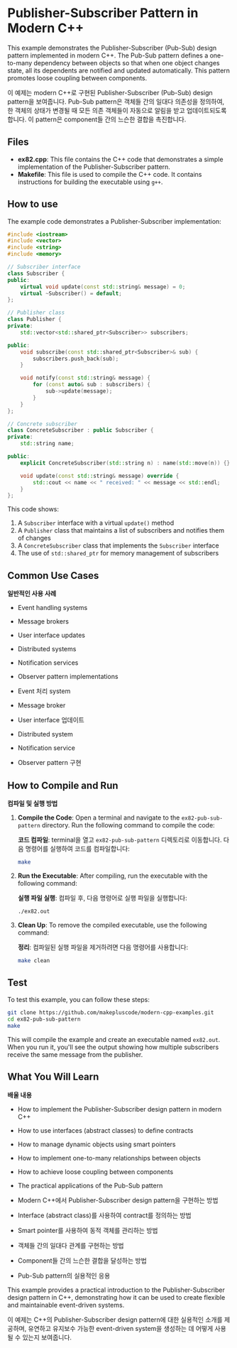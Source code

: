 # Publisher-Subscriber Pattern in Modern C++

This example demonstrates the Publisher-Subscriber (Pub-Sub) design pattern implemented in modern C++. The Pub-Sub pattern defines a one-to-many dependency between objects so that when one object changes state, all its dependents are notified and updated automatically. This pattern promotes loose coupling between components.

이 예제는 modern C++로 구현된 Publisher-Subscriber (Pub-Sub) design pattern을 보여줍니다. Pub-Sub pattern은 객체들 간의 일대다 의존성을 정의하여, 한 객체의 상태가 변경될 때 모든 의존 객체들이 자동으로 알림을 받고 업데이트되도록 합니다. 이 pattern은 component들 간의 느슨한 결합을 촉진합니다.

## Files

- **ex82.cpp**: This file contains the C++ code that demonstrates a simple implementation of the Publisher-Subscriber pattern.
- **Makefile**: This file is used to compile the C++ code. It contains instructions for building the executable using `g++`.

## How to use

The example code demonstrates a Publisher-Subscriber implementation:

```cpp
#include <iostream>
#include <vector>
#include <string>
#include <memory>

// Subscriber interface
class Subscriber {
public:
    virtual void update(const std::string& message) = 0;
    virtual ~Subscriber() = default;
};

// Publisher class
class Publisher {
private:
    std::vector<std::shared_ptr<Subscriber>> subscribers;

public:
    void subscribe(const std::shared_ptr<Subscriber>& sub) {
        subscribers.push_back(sub);
    }

    void notify(const std::string& message) {
        for (const auto& sub : subscribers) {
            sub->update(message);
        }
    }
};

// Concrete subscriber
class ConcreteSubscriber : public Subscriber {
private:
    std::string name;

public:
    explicit ConcreteSubscriber(std::string n) : name(std::move(n)) {}

    void update(const std::string& message) override {
        std::cout << name << " received: " << message << std::endl;
    }
};
```

This code shows:
1. A `Subscriber` interface with a virtual `update()` method
2. A `Publisher` class that maintains a list of subscribers and notifies them of changes
3. A `ConcreteSubscriber` class that implements the `Subscriber` interface
4. The use of `std::shared_ptr` for memory management of subscribers

## Common Use Cases

**일반적인 사용 사례**

- Event handling systems
- Message brokers
- User interface updates
- Distributed systems
- Notification services
- Observer pattern implementations

- Event 처리 system
- Message broker
- User interface 업데이트
- Distributed system
- Notification service
- Observer pattern 구현

## How to Compile and Run

**컴파일 및 실행 방법**

1. **Compile the Code**: Open a terminal and navigate to the `ex82-pub-sub-pattern` directory. Run the following command to compile the code:

   **코드 컴파일**: terminal을 열고 `ex82-pub-sub-pattern` 디렉토리로 이동합니다. 다음 명령어를 실행하여 코드를 컴파일합니다:
   ```bash
   make
   ```

2. **Run the Executable**: After compiling, run the executable with the following command:

   **실행 파일 실행**: 컴파일 후, 다음 명령어로 실행 파일을 실행합니다:
   ```bash
   ./ex82.out
   ```

3. **Clean Up**: To remove the compiled executable, use the following command:

   **정리**: 컴파일된 실행 파일을 제거하려면 다음 명령어를 사용합니다:
   ```bash
   make clean
   ```

## Test

To test this example, you can follow these steps:

```bash
git clone https://github.com/makepluscode/modern-cpp-examples.git
cd ex82-pub-sub-pattern
make
```

This will compile the example and create an executable named `ex82.out`. When you run it, you'll see the output showing how multiple subscribers receive the same message from the publisher.

## What You Will Learn

**배울 내용**

- How to implement the Publisher-Subscriber design pattern in modern C++
- How to use interfaces (abstract classes) to define contracts
- How to manage dynamic objects using smart pointers
- How to implement one-to-many relationships between objects
- How to achieve loose coupling between components
- The practical applications of the Pub-Sub pattern

- Modern C++에서 Publisher-Subscriber design pattern을 구현하는 방법
- Interface (abstract class)를 사용하여 contract를 정의하는 방법
- Smart pointer를 사용하여 동적 객체를 관리하는 방법
- 객체들 간의 일대다 관계를 구현하는 방법
- Component들 간의 느슨한 결합을 달성하는 방법
- Pub-Sub pattern의 실용적인 응용

This example provides a practical introduction to the Publisher-Subscriber design pattern in C++, demonstrating how it can be used to create flexible and maintainable event-driven systems.

이 예제는 C++의 Publisher-Subscriber design pattern에 대한 실용적인 소개를 제공하며, 유연하고 유지보수 가능한 event-driven system을 생성하는 데 어떻게 사용될 수 있는지 보여줍니다.
